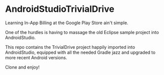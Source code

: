 # AndroidStudioTrivialDrive

Learning In-App Billing at the Google Play Store ain't simple.

One of the hurdles is having to massage the old Eclipse sample project into AndroidStudio.

This repo contains the TrivialDrive project happily imported into AndroidStudio, equipped with all the needed Gradle jazz and upgraded to more recent Android versions.

Clone and enjoy!
